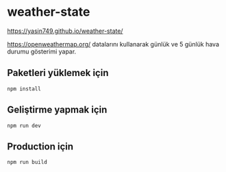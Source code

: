 # weather-state

https://yasin749.github.io/weather-state/

https://openweathermap.org/ datalarını kullanarak günlük ve 5 günlük hava durumu gösterimi yapar. 

## Paketleri yüklemek için
```
npm install
```

## Geliştirme yapmak için
```
npm run dev
```

## Production için
```
npm run build
```
